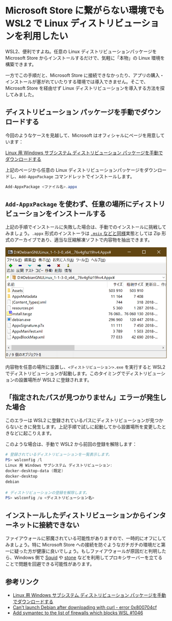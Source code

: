 # Microsoft Store に繋がらない環境でも WSL2 で Linux ディストリビューションを利用したい

WSL2、便利ですよね。任意の Linux ディストリビューションパッケージを Microsoft Store からインストールするだけで、気軽に「本物」の Linux 環境を構築できます。

一方でこの手順だと、Microsoft Store に接続できなかったり、アプリの購入・インストールが塞がれていたりする環境では導入できません。そこで、Microsoft Store を経由せず Linux ディストリビューションを導入する方法を探してみました。

## ディストリビューション パッケージを手動でダウンロードする

今回のようなケースを見越して、Microsoft はオフィシャルにページを用意しています：

[Linux 用 Windows サブシステム ディストリビューション パッケージを手動でダウンロードする](https://docs.microsoft.com/ja-jp/windows/wsl/install-manual)

上記のページから任意の Linux ディストリビューションパッケージをダウンロードし、`Add-AppxPackage` コマンドレットでインストールします。

```powershell
Add-AppxPackage <ファイル名>.appx
```

## `Add-AppxPackage` を使わず、任意の場所にディストリビューションをインストールする

上記の手順でインストールに失敗した場合は、手動でのインストールに挑戦してみましょう。`.appx` 形式のインストーラは [`.msix` などと同様](https://qiita.com/yokra9/items/b5d1318f5474e0812c16)実態としては Zip 形式のアーカイブであり、適当な圧縮解凍ソフトで内容物を抽出できます。

![debian](./debian-7zip.png)

内容物を任意の場所に設置し、`<ディストリビューション>.exe` を実行すると WSL2 でディストリビューションが起動します。このタイミングでディストリビューションの設置場所が WSL2 に登録されます。

## 「指定されたパスが見つかりません」エラーが発生した場合

このエラーは WSL2 に登録されているパスにディストリビューションが見つからないときに発生します。上記手順で試しに起動してから設置場所を変更したときなどに起こりえます。

このような場合は、手動で WSL2 から前回の登録を解除します：

```powershell
# 登録されているディストリビューションを一覧表示します。
PS> wslconfig /l
Linux 用 Windows サブシステム ディストリビューション:
docker-desktop-data (既定)
docker-desktop
debian

# ディストリビューションの登録を解除します。
PS> wslconfig /u <ディストリビューション名>
```

## インストールしたディストリビューションからインターネットに接続できない

ファイアウォールに邪魔されている可能性がありますので、一時的にオフにしてみましょう。特に Microsoft Store への接続を防ぐようなガチガチの環境だと第一に疑った方が健康に良いでしょう。もしファイアウォールが原因だと判明したら、Windows 側で [Squid](https://squid.diladele.com/) や [stone](http://www.gcd.org/sengoku/stone/Welcome.ja.html) などを利用してプロキシサーバーを立てることで問題を回避できる可能性があります。

## 参考リンク

* [Linux 用 Windows サブシステム ディストリビューション パッケージを手動でダウンロードする](https://docs.microsoft.com/ja-jp/windows/wsl/install-manual)
* [Can't launch Debian after downloading with curl - error 0x800704cf](https://www.reddit.com/r/bashonubuntuonwindows/comments/eng56k/cant_launch_debian_after_downloading_with_curl/)
* [Add symantec to the list of firewalls which blocks WSL #1046](https://github.com/MicrosoftDocs/WSL/pull/1046)
